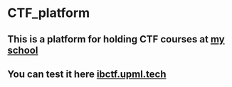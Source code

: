 # CTF_platform
## This is a platform for holding CTF courses at [my school](https://ugrafmsh.ru/)
## You can test it here [ibctf.upml.tech](http://ibctf.upml.tech/site)
